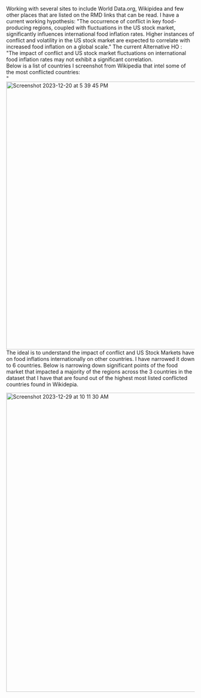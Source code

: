 Working with several sites to include World Data.org, Wikipidea and few other places that are listed on the RMD links that can be read.
I have a current working hypothesis: "The occurrence of conflict in key food-producing regions, coupled with fluctuations in the US stock market, significantly influences international food inflation rates. Higher instances of conflict and volatility in the US stock market are expected to correlate with increased food inflation on a global scale."
The current Alternative HO : "The impact of conflict and US stock market fluctuations on international food inflation rates may not exhibit a significant correlation.
<br>
Below is a list of countries I screenshot from Wikipedia that intel some of the most conflicted countries: <br>
"<img width="717" alt="Screenshot 2023-12-20 at 5 39 45 PM" src="https://github.com/JessicaWoods03/data_analysis_work/assets/48572600/3eeac57e-b6ec-45e1-b184-778f37fc8623">
<br>
The ideal is to understand the impact of conflict and US Stock Markets have on food inflations internationally on other countries. I have narrowed it down to 6 countries. Below is narrowing down significant points of the food market that impacted a majority of the regions across the 3 countries in the dataset that I have that are found out of the highest most listed conflicted countries found in Wikidepia.

<img width="801" alt="Screenshot 2023-12-29 at 10 11 30 AM" src="https://github.com/JessicaWoods03/data_analysis_work/assets/48572600/122e959a-69f0-4e6b-b42d-9a1089e3f5a0">
